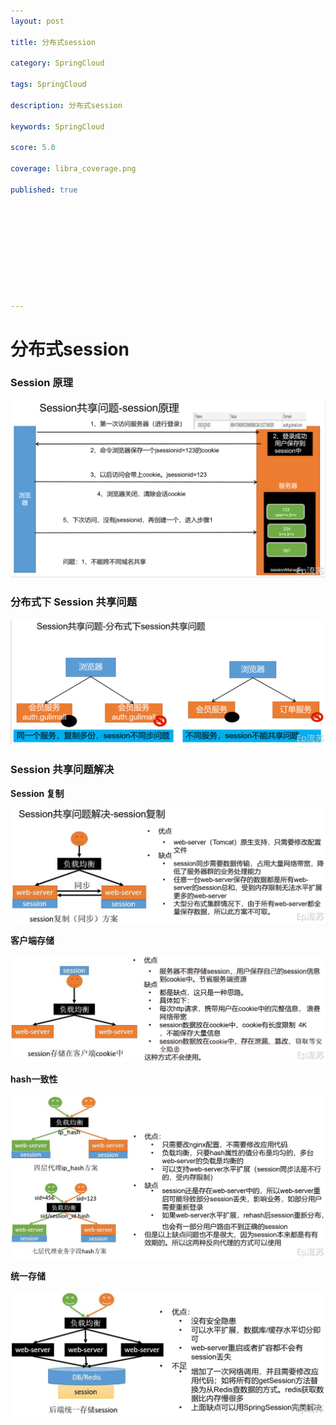 ```yaml
---
layout: post

title: 分布式session

category: SpringCloud

tags: SpringCloud

description: 分布式session 

keywords: SpringCloud

score: 5.0

coverage: libra_coverage.png

published: true










---
```


# 分布式session

 ### Session 原理

![image.png](/assets/imgs/1620389591074-2418d369-493f-4194-9ce0-a3aa7b9fd532.png)

### 分布式下 Session 共享问题

![image.png](/assets/imgs/1620390067762-1efaed64-a432-4ba1-b1ae-b783808dfd0c.png)

### Session 共享问题解决

**Session 复制**

![image.png](/assets/imgs/1620650409677-0308820b-3621-4364-a198-9e2fb11bf9dc.png)

**客户端存储**

![image.png](/assets/imgs/1620650834542-f0a8cd6c-f60b-4040-ba04-7df375c747a7.png)

**hash一致性**

![image.png](/assets/imgs/1620650872790-56c092a2-fdfd-4431-81b5-889d2e5dfe37.png)

**统一存储**

![image.png](/assets/imgs/1620650906562-303c9a7a-fec7-4dd0-b8e3-ce5ef31233bc.png)